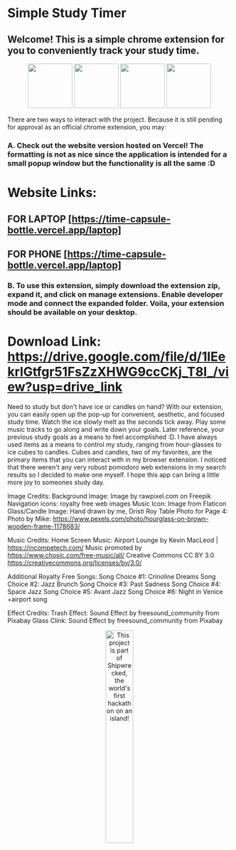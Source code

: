 # Simple Study Timer

## Welcome! This is a simple chrome extension for you to conveniently track your study time.

<p align="center">
  <img src="ss/Screenshot 2025-06-09 at 2.58.15 PM.png" width="100"/>
  <img src="ss/Screenshot 2025-06-09 at 2.58.49 PM.png" width="100"/>
  <img src="ss/Screenshot 2025-06-09 at 2.59.04 PM.png" width="100"/>
  <img src="ss/Screenshot 2025-06-09 at 2.59.12 PM.png" width="100"/>
</p>

There are two ways to interact with the project. Because it is still pending for approval as an official chrome extension, you may:

### A. Check out the website version hosted on Vercel! The formatting is not as nice since the application is intended for a small popup window but the functionality is all the same :D
# Website Links:
## FOR LAPTOP [https://time-capsule-bottle.vercel.app/laptop]
## FOR PHONE [https://time-capsule-bottle.vercel.app/laptop]

### B. To use this extension, simply download the extension zip, expand it, and click on manage extensions. Enable developer mode and connect the expanded folder. Voila, your extension should be available on your desktop.
# Download Link: https://drive.google.com/file/d/1IEekrlGtfgr51FsZzXHWG9ccCKj_T8I_/view?usp=drive_link

Need to study but don't have ice or candles on hand? With our extension, you can easily open up the pop-up for convenient, aesthetic, and focused study time. Watch the ice slowly melt as the seconds tick away. Play some music tracks to go along and write down your goals. Later reference, your previous study goals as a means to feel accomplished :D. I have always used items as a means to control my study, ranging from hour-glasses to ice cubes to candles. Cubes and candles, two of my favorites, are the primary items that you can interact with in my browser extension. I noticed that there weren't any very robust pomodoro web extensions in my search results so I decided to make one myself. I hope this app can bring a little more joy to someones study day.

Image Credits:
Background Image: Image by rawpixel.com on Freepik
Navigation icons: royalty free web images
Music Icon: Image from Flaticon
Glass/Candle Image: Hand drawn by me, Dristi Roy
Table Photo for Page 4: Photo by Mike: https://www.pexels.com/photo/hourglass-on-brown-wooden-frame-1178683/

Music Credits:
Home Screen Music: Airport Lounge by Kevin MacLeod | https://incompetech.com/
Music promoted by https://www.chosic.com/free-music/all/
Creative Commons CC BY 3.0
https://creativecommons.org/licenses/by/3.0/

Additional Royalty Free Songs:
Song Choice #1: Crinoline Dreams
Song Choice #2: Jazz Brunch
Song Choice #3: Past Sadness
Song Choice #4: Space Jazz
Song Choice #5: Avant Jazz
Song Choice #6: Night in Venice
+airport song

Effect Credits:
Trash Effect: Sound Effect by freesound_community from Pixabay
Glass Clink: Sound Effect by freesound_community from Pixabay

<div align="center">
  <a href="https://shipwrecked.hackclub.com/?t=ghrm" target="_blank">
    <img src="https://hc-cdn.hel1.your-objectstorage.com/s/v3/739361f1d440b17fc9e2f74e49fc185d86cbec14_badge.png" 
         alt="This project is part of Shipwrecked, the world's first hackathon on an island!" 
         style="width: 35%;">
  </a>
</div>
